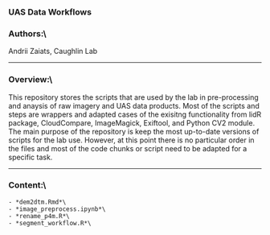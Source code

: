 ### UAS Data Workflows

### Authors:\
Andrii Zaiats, Caughlin Lab

---

### Overview:\
This repository stores the scripts that are used by the lab in pre-processing and anaysis of raw imagery and UAS data products. Most of the scripts and steps are wrappers and adapted cases of the exisitng functionality from lidR package, CloudCompare, ImageMagick, Exiftool, and Python CV2 module. The main purpose of the repository is keep the most up-to-date versions of scripts for the lab use. However, at this point there is no particular order in the files and most of the code chunks or script need to be adapted for a specific task.

---

### Content:\
    - *dem2dtm.Rmd*\
    - *image_preprocess.ipynb*\
    - *rename_p4m.R*\
    - *segment_workflow.R*\

